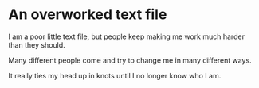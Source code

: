 # An overworked text file

I am a poor little text file, but people keep making me work much harder than they should.

Many different people come and try to change me in many different ways.

It really ties my head up in knots until I no longer know who I am.

